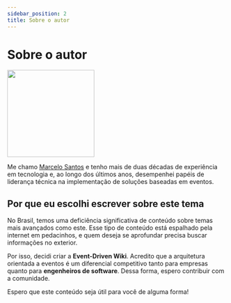 ```yaml
---
sidebar_position: 2
title: Sobre o autor
---
```


# Sobre o autor

<img src="/img/author_profile_pic.jpeg" class="author-profile-pic" width="200" height="200" />

Me chamo [Marcelo Santos](https://www.linkedin.com/in/marcelsud/) e tenho mais de duas décadas de experiência em tecnologia e, ao longo dos últimos anos, desempenhei papéis de liderança técnica na implementação de soluções baseadas em eventos.

## Por que eu escolhi escrever sobre este tema

No Brasil, temos uma deficiência significativa de conteúdo sobre temas mais avançados como este. Esse tipo de conteúdo está espalhado pela internet em pedacinhos, e quem deseja se aprofundar precisa buscar informações no exterior.

Por isso, decidi criar a **Event-Driven Wiki**. Acredito que a arquitetura orientada a eventos é um diferencial competitivo tanto para empresas quanto para **engenheiros de software**. Dessa forma, espero contribuir com a comunidade.

Espero que este conteúdo seja útil para você de alguma forma!
